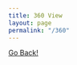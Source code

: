 ```yaml
---
title: 360 View
layout: page
permalink: "/360"
---
```


<a href='javascript:history.back();'>Go Back!</a>

<script src="https://cdnjs.cloudflare.com/ajax/libs/three.js/r128/three.js" type="text/javascript"></script>
<script src="https://threejs.org/examples/jsm/controls/TrackballControls.js" type="text/javascript"></script>

<script>

  var scene, camera, renderer, ambientLight, light, controls;

  window.onload = function() {

    container = document.getElementById('content');
    container.style.margin = '20px';

    scene = new THREE.Scene();

    camera = new THREE.PerspectiveCamera(60, (container.clientWidth) / (container.clientHeight), 1, 10000);
    camera.position.set( 0, 0, 500);

    renderer = new THREE.WebGLRenderer({ });
    renderer.setSize( container.clientWidth, container.clientHeight );
    container.appendChild( renderer.domElement );
    
    ambientLight = new THREE.AmbientLight(0x000000);
    scene.add( ambientLight );

    directionalLight = new THREE.DirectionalLight( 0xffffff, 5.0 );
    directionalLight.position.set( 10, 100, 10 );
    scene.add( directionalLight );



    var geometry = new THREE.SphereBufferGeometry( 500, 60, 40 );


    which = 'weblab.jpg';
    if (location.search != '') {
        which = location.search.substr(1);
    }

    var texture = new THREE.TextureLoader().load( 'WEB/images/360/'+which );


    var material = new THREE.MeshBasicMaterial({  map:texture, side: THREE.BackSide });

    sphere = new THREE.Mesh( geometry, material );

    scene.add(sphere);



    controls = new TrackballControls( camera, renderer.domElement );


    animate();


  };

  function animate() {

    requestAnimationFrame( animate );

    controls.update();
    renderer.render( scene, camera );

  };


</script>
